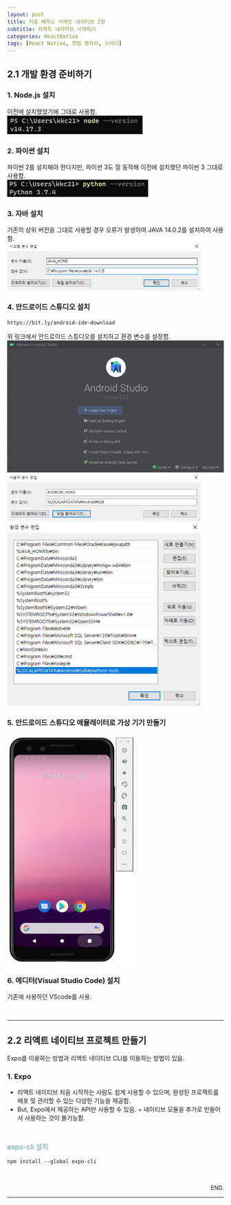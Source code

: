 ```yaml
---
layout: post
title: 처음 배우는 리액트 네이티브 2장
subtitle: 리액트 네이티브 시작하기
categories: ReactNative
tags: [React Native, 창업 동아리, 스터디]
---
```


## 2.1 개발 환경 준비하기

### 1. Node.js 설치
  이전에 설치했었기에 그대로 사용함.  
  <img src="/assets/images/210810_ch02/nodeJs_version_check.PNG">

### 2. 파이썬 설치
  파이썬 2를 설치해야 한다지만, 파이썬 3도 잘 동작해 이전에 설치했던 파이썬 3 그대로 사용함.  
  <img src="/assets/images/210810_ch02/python_version_check.PNG">

### 3. 자바 설치
  기존의 상위 버전을 그대로 사용할 경우 오류가 발생하여 JAVA 14.0.2를 설치하여 사용함.  
  <img src="/assets/images/210810_ch02/java_version_check.PNG" style="width:450px; object-fit:contain">

### 4. 안드로이드 스튜디오 설치
    https://bit.ly/android-ide-download
  
  위 링크에서 안드로이드 스튜디오를 설치하고 환경 변수를 설정함.  
  <img src="/assets/images/210810_ch02/AndroidStudio_home.PNG">  
  <img src="/assets/images/210810_ch02/AndroidStudio_user_variable_change.PNG" style="width:450px; object-fit:contain">
  <img src="/assets/images/210810_ch02/AndroidStudio_system_variable_change.PNG" style="width:450px; object-fit:contain">

### 5. 안드로이드 스튜디오 에뮬레이터로 가상 기기 만들기
  <img src="/assets/images/210810_ch02/AndroidStudio_emulator.PNG" style="width:300px; object-fit:contain">

### 6. 에디터(Visual Studio Code) 설치
  기존에 사용하던 VScode를 사용.


<br/>

---


## 2.2 리액트 네이티브 프로젝트 만들기
  Expo를 이용하는 방법과 리액트 네이티브 CLI를 이용하는 방법이 있음.

### 1. Expo
  * 리액트 네이티브 처음 시작하는 사람도 쉽게 사용할 수 있으며, 완성된 프로젝트를 배포 및 관리할 수   있는 다양한 기능을 제공함.
  * But, Expo에서 제공하는 API만 사용할 수 있음. + 네이티브 모듈을 추가로 만들어서 사용하는 것이 불가능함.

  <br/>

  <span style="color:cadetblue; font-size:1.15em">expo-cli 설치</span>

  ```
  npm install --global expo-cli
  ```

  
<div style="font-size:13px; text-align:right">
<br/><br/>
END.</div>

---